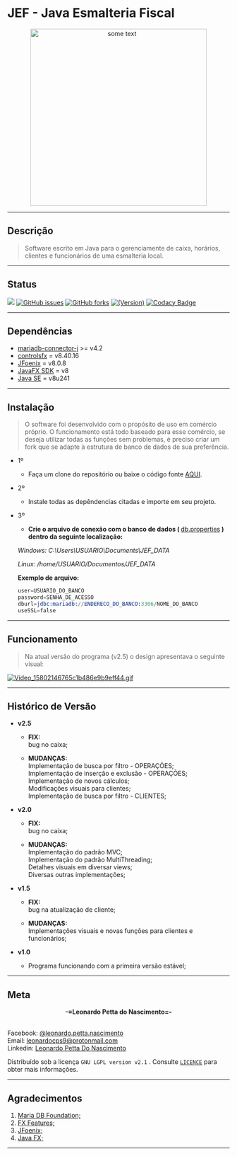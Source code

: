 # JEF - Java Esmalteria Fiscal
<p align="center">
<img src="https://github.com/leonardopn/JEF/blob/master/src/model/images/icon.png?raw=true" alt="some text" width=400 height=400”></img>
</p>

----

## Descrição
> Software escrito em Java para o gerenciamente de caixa, horários, clientes e funcionários de uma esmalteria local.

---

## Status

![](https://img.shields.io/badge/version-v2.5-green)
[![GitHub issues](https://img.shields.io/github/issues/leonardopn/JEF)](https://github.com/leonardopn/JEF/issues)
[![GitHub forks](https://img.shields.io/github/forks/leonardopn/JEF)](https://github.com/leonardopn/JEF/network)
[![(Version)](https://img.shields.io/badge/license-GNU%20LGPL%20version%202.1-green.svg?style=flat-square)](https://github.com/leonardopn/JEF/blob/master/LICENSE.md)
[![Codacy Badge](https://api.codacy.com/project/badge/Grade/a4a222961e704e15af7a9f63f61e373f)](https://www.codacy.com/manual/leonardopn/JEF?utm_source=github.com&amp;utm_medium=referral&amp;utm_content=leonardopn/JEF&amp;utm_campaign=Badge_Grade)

---

## Dependências

 - [mariadb-connector-j](https://github.com/mariadb-corporation/mariadb-connector-j) >= v4.2
 - [controlsfx](https://github.com/controlsfx/controlsfx) = v8.40.16
 - [JFoenix](https://github.com/jfoenixadmin/JFoenix) = v8.0.8
 - [JavaFX SDK](https://gluonhq.com/products/javafx/) = v8
 - [Java SE](https://www.oracle.com/technetwork/java/javase/downloads/jdk8-downloads-2133151.html) = v8u241

---
## Instalação

>O software foi desenvolvido com o propósito de uso em comércio próprio. O funcionamento está todo baseado para esse comércio, se deseja utilizar todas as funções sem problemas, é preciso criar um fork que se adapte à estrutura de banco de dados de sua preferência.

- 1º

    * Faça um clone do repositório ou baixe o código fonte  [AQUI](https://github.com/leonardopn/JEF/archive/master.zip).

- 2º

    * Instale todas as depêndencias citadas e importe em seu projeto.

- 3º 

    * <b>Crie o arquivo de conexão com o banco de dados ( </b><u>db.properties</u><b> ) dentro da seguinte localização:</b>

    *Windows: C:\Users\USUARIO\Documents\JEF_DATA*

    *Linux: /home/USUARIO/Documentos/JEF_DATA*

    <b>Exemplo de arquivo:</b>

    ```s
    user=USUARIO_DO_BANCO
    password=SENHA_DE_ACESSO
    dburl=jdbc:mariadb://ENDERECO_DO_BANCO:3306/NOME_DO_BANCO
    useSSL=false
    ```
---

## Funcionamento

>Na atual versão do programa (v2.5) o design apresentava o seguinte visual:

[![Video_15802146765c1b486e9b9eff44.gif](https://s5.gifyu.com/images/Video_15802146765c1b486e9b9eff44.gif)](https://gifyu.com/image/qg2E)


----
## Histórico de Versão
* <b>v2.5</b>
    * <b>FIX:</b> </br>bug no caixa;

    * <b>MUDANÇAS:</b> </br>
    Implementação de busca por filtro - OPERAÇÕES;</br>
    Implementação de inserção e exclusão - OPERAÇÕES;</br>
    Implementação de novos cálculos;</br>
    Modificações visuais para clientes;</br>
    Implementação de busca por filtro - CLIENTES;</br>
    
* <b>v2.0</b>
    * <b>FIX:</b> </br>bug no caixa;

    * <b>MUDANÇAS:</b> </br>
    Implementação do padrão MVC;</br>
    Implementação do padrão MultiThreading;</br>
    Detalhes visuais em diversar views;</br>
    Diversas outras implementações;</br>
    
* <b>v1.5</b>
    * <b>FIX:</b> </br>bug na atualização de cliente;

    * <b>MUDANÇAS:</b> </br>
    Implementações visuais e novas funções para clientes e funcionários;
* <b>v1.0</b>
    * Programa funcionando com a primeira versão estável;

---
## Meta

<center><b>-=Leonardo Petta do Nascimento=-</b></center></br> 

Facebook: [@leonardo.petta.nascimento](https://www.facebook.com/leonardo.petta.nascimento)</br> 
Email: leonardocps9@protonmail.com
</br> 
Linkedin: [Leonardo Petta Do Nascimento](https://www.linkedin.com/in/leonardo-petta-do-nascimento-75674015b/)

Distribuído sob a licença ```GNU LGPL version v2.1``` . Consulte [```LICENCE```](https://github.com/leonardopn/JEF/blob/master/LICENSE.md) para obter mais informações.

---

## Agradecimentos

1. [Maria DB Foundation;](https://mariadb.org/)
2. [FX Features;](http://fxexperience.com/)
3. [JFoenix;](http://www.jfoenix.com/)
4. [Java FX;](https://openjfx.io/)
---